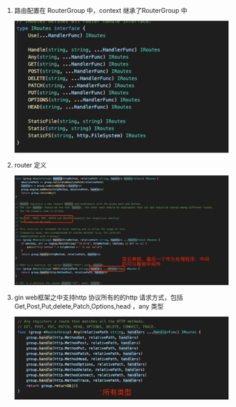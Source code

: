 1. 路由配置在 RouterGroup 中，context 继承了RouterGroup 中

   ![avatar](../../../assets/router.jpg)

2. router 定义

   ![avatar](../../../assets/router1.jpg)

3. gin web框架之中支持http 协议所有的的http 请求方式，包括Get,Post,Put,delete,Patch,Options,head ，any 类型

   ![avatar](../../../assets/router3.jpg)